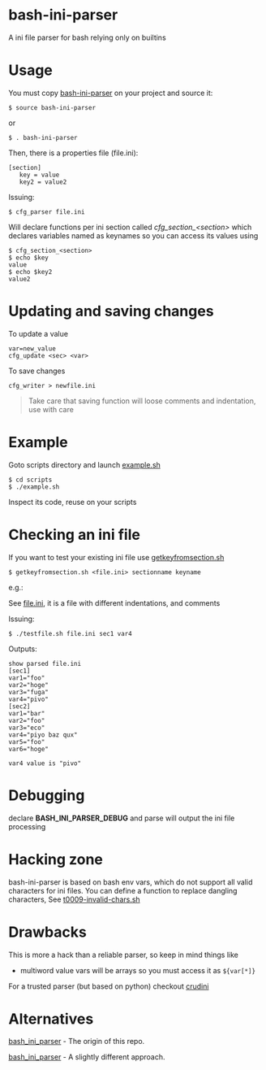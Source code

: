 # bash-ini-parser

A ini file parser for bash relying only on builtins

# Usage

You must copy [bash-ini-parser](https://github.com/ironiq/bash-ini-parser/blob/main/bash-ini-parser) on your project and source it:

    $ source bash-ini-parser

or

    $ . bash-ini-parser

Then, there is a properties file (file.ini):

    [section]
       key = value
       key2 = value2

Issuing:

    $ cfg_parser file.ini

Will declare functions per ini section called *cfg&#95;section&#95;&lt;section&gt;* which declares variables named as keynames so you can access its values using

    $ cfg_section_<section>
    $ echo $key
    value
    $ echo $key2
    value2

# Updating and saving changes

To update a value

    var=new_value
    cfg_update <sec> <var>

To save changes

    cfg_writer > newfile.ini

> Take care that saving function will loose comments and indentation, use with care

# Example

Goto scripts directory and launch [example.sh](https://github.com/ironiq/bash-ini-parser/blob/main/scripts/example.sh)

    $ cd scripts
    $ ./example.sh

Inspect its code, reuse on your scripts

# Checking an ini file

If you want to test your existing ini file use [getkeyfromsection.sh](https://github.com/ironiq/bash-ini-parser/blob/main/scripts/getkeyfromsection.sh)

    $ getkeyfromsection.sh <file.ini> sectionname keyname

e.g.:

See [file.ini](https://github.com/ironiq/bash-ini-parser/blob/main/scripts/file.ini), it is a file with different indentations, and comments

Issuing:

    $ ./testfile.sh file.ini sec1 var4

Outputs:

    show parsed file.ini
    [sec1]
    var1="foo"
    var2="hoge"
    var3="fuga"
    var4="pivo"
    [sec2]
    var1="bar"
    var2="foo"
    var3="eco"
    var4="piyo baz qux"
    var5="foo"
    var6="hoge"

    var4 value is "pivo"

# Debugging

declare **BASH_INI_PARSER_DEBUG** and parse will output the ini file processing

# Hacking zone

bash-ini-parser is based on bash env vars, which do not support all valid characters for ini files. You can define a function to replace dangling characters, See [t0009-invalid-chars.sh](https://github.com/ironiq/bash-ini-parser/blob/main/t/t0009-invalid-chars.sh)

# Drawbacks

This is more a hack than a reliable parser, so keep in mind things like

 - multiword value vars will be arrays so you must access it as `${var[*]}`

For a trusted parser (but based on python) checkout [crudini](https://github.com/pixelb/crudini)

# Alternatives

[bash_ini_parser](https://github.com/albfan/bash_ini_parser) - The origin of this repo.

[bash_ini_parser](https://github.com/rudimeier/bash_ini_parser) - A slightly different approach.

